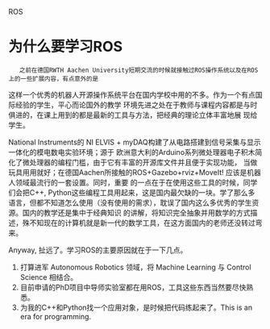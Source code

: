 ROS

# 为什么要学习ROS

       之前在德国RWTH Aachen University短期交流的时候就接触过ROS操作系统以及在ROS上的一些扩展内容，有点意外的是
这样一个优秀的机器人开源操作系统平台在国内学校中用的不多。作为一个有点国际经验的学生，平心而论国外的教学
环境先进之处在于教师与课程内容都是与时俱进的，在课上用到的都是最新的工具与方法，把经典的理论立体丰富地展
现给学生。

National Instruments的 NI ELVIS + myDAQ构建了从电路搭建到信号采集与显示一体化的模电数电实验环境；源于
欧洲意大利的Arduino系列微处理器电子积木简化了微处理器的编程门槛，由于它有丰富的开源库文件并且便于实现功能，
当做玩具用用就好；在德国Aachen所接触的ROS+Gazebo+rviz+MoveIt! 应该是机器人领域最流行的一套设置。同时，重要
的一点在于在使用这些工具的时候，同学们会把C++, Python这些编程工具用起来，这是国内最欠缺的一块。学了那么多
语言，但都不知道怎么使用（没有使用的需求），耽误了国内这么多优秀的学生资源。国内的教学还是集中于经典知识
的讲解，将知识完全抽象并用数学的方式描述，殊不知现在的计算机就是新一代的数学工具，在这方面国内的老师还没转过弯来。

Anyway, 扯远了。学习ROS的主要原因就在于一下几点。

1. 打算进军 Autonomous Robotics 领域，将 Machine Learning 与 Control Science 相结合。
2. 目前申请的PhD项目中导师实验室都在用ROS，工具这些东西当然要尽快熟悉。
3. 为我的C++和Python找一个应用对象，是时候把代码练起来了。This is an era for programming.
